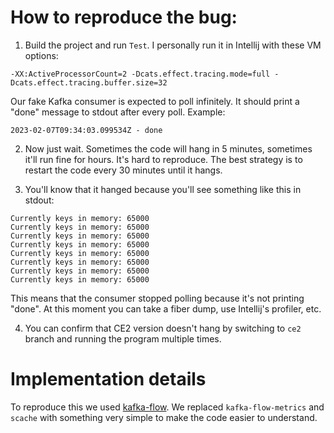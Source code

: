 # How to reproduce the bug:

1. Build the project and run `Test`. I personally run it in Intellij with these VM options:
```
-XX:ActiveProcessorCount=2 -Dcats.effect.tracing.mode=full -Dcats.effect.tracing.buffer.size=32
```
Our fake Kafka consumer is expected to poll infinitely.
It should print a "done" message to stdout after every poll. Example:
```
2023-02-07T09:34:03.099534Z - done
```

2. Now just wait. Sometimes the code will hang in 5 minutes, sometimes it'll run fine for hours. It's hard to reproduce.
The best strategy is to restart the code every 30 minutes until it hangs.

3. You'll know that it hanged because you'll see something like this in stdout:
```
Currently keys in memory: 65000
Currently keys in memory: 65000
Currently keys in memory: 65000
Currently keys in memory: 65000
Currently keys in memory: 65000
Currently keys in memory: 65000
Currently keys in memory: 65000
Currently keys in memory: 65000
```

This means that the consumer stopped polling because it's not printing "done".
At this moment you can take a fiber dump, use Intellij's profiler, etc.

4. You can confirm that CE2 version doesn't hang by switching to `ce2` branch and running the program multiple times.

# Implementation details

To reproduce this we used [kafka-flow](https://github.com/evolution-gaming/kafka-flow).
We replaced `kafka-flow-metrics` and `scache` with something very simple to make the code easier to understand.

